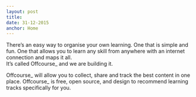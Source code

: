 ```yaml
---
layout: post
title: 
date: 31-12-2015
anchor: Home
---
```

<div class="emphasis">There’s an easy way to organise your own learning. One that is simple and fun. One that allows you to learn any skill from anywhere with an internet connection and maps it all.</div>

<div class="container"><div class="emphasis-textbar">It’s called Offcourse_ and we are building it.</div></div>

Offcourse_ will allow you to collect, share and track the best content in one place. Offcourse_ is free, open source, and design to recommend learning tracks specifically for you. 
